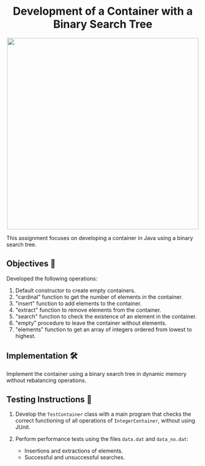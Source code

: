 <h1 align="center">Development of a Container with a Binary Search Tree</h1>

<p align="center">
  <img width="500px" src="https://github.com/AlejandroDavidArzolaSaavedra/Data-Structures/assets/90756437/227aa6db-2b23-452b-beee-be682fecd6df"/>
</p>

This assignment focuses on developing a container in Java using a binary search tree.

## Objectives 🎯

Developed the following operations:

1. Default constructor to create empty containers.
2. "cardinal" function to get the number of elements in the container.
3. "insert" function to add elements to the container.
4. "extract" function to remove elements from the container.
5. "search" function to check the existence of an element in the container.
6. "empty" procedure to leave the container without elements.
7. "elements" function to get an array of integers ordered from lowest to highest.

## Implementation 🛠️

Implement the container using a binary search tree in dynamic memory without rebalancing operations.

## Testing Instructions 🧪

1. Develop the `TestContainer` class with a main program that checks the correct functioning of all operations of `IntegerContainer`, without using JUnit.

2. Perform performance tests using the files `data.dat` and `data_no.dat`:
   - Insertions and extractions of elements.
   - Successful and unsuccessful searches.

